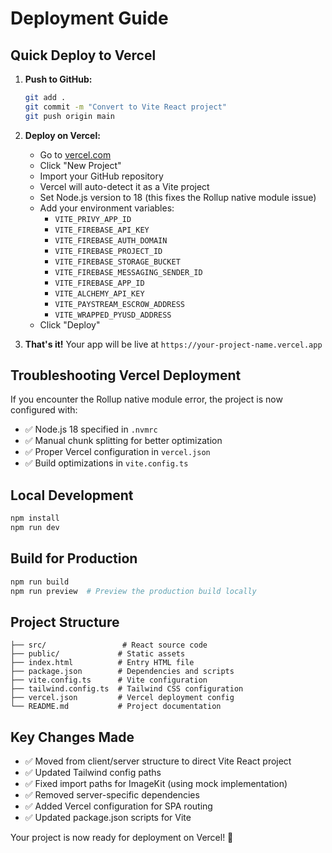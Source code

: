 # Deployment Guide

## Quick Deploy to Vercel

1. **Push to GitHub:**
   ```bash
   git add .
   git commit -m "Convert to Vite React project"
   git push origin main
   ```

2. **Deploy on Vercel:**
   - Go to [vercel.com](https://vercel.com)
   - Click "New Project"
   - Import your GitHub repository
   - Vercel will auto-detect it as a Vite project
   - Set Node.js version to 18 (this fixes the Rollup native module issue)
   - Add your environment variables:
     - `VITE_PRIVY_APP_ID`
     - `VITE_FIREBASE_API_KEY`
     - `VITE_FIREBASE_AUTH_DOMAIN`
     - `VITE_FIREBASE_PROJECT_ID`
     - `VITE_FIREBASE_STORAGE_BUCKET`
     - `VITE_FIREBASE_MESSAGING_SENDER_ID`
     - `VITE_FIREBASE_APP_ID`
     - `VITE_ALCHEMY_API_KEY`
     - `VITE_PAYSTREAM_ESCROW_ADDRESS`
     - `VITE_WRAPPED_PYUSD_ADDRESS`
   - Click "Deploy"

3. **That's it!** Your app will be live at `https://your-project-name.vercel.app`

## Troubleshooting Vercel Deployment

If you encounter the Rollup native module error, the project is now configured with:
- ✅ Node.js 18 specified in `.nvmrc`
- ✅ Manual chunk splitting for better optimization
- ✅ Proper Vercel configuration in `vercel.json`
- ✅ Build optimizations in `vite.config.ts`

## Local Development

```bash
npm install
npm run dev
```

## Build for Production

```bash
npm run build
npm run preview  # Preview the production build locally
```

## Project Structure

```
├── src/                 # React source code
├── public/             # Static assets
├── index.html          # Entry HTML file
├── package.json        # Dependencies and scripts
├── vite.config.ts      # Vite configuration
├── tailwind.config.ts  # Tailwind CSS configuration
├── vercel.json         # Vercel deployment config
└── README.md           # Project documentation
```

## Key Changes Made

- ✅ Moved from client/server structure to direct Vite React project
- ✅ Updated Tailwind config paths
- ✅ Fixed import paths for ImageKit (using mock implementation)
- ✅ Removed server-specific dependencies
- ✅ Added Vercel configuration for SPA routing
- ✅ Updated package.json scripts for Vite

Your project is now ready for deployment on Vercel! 🚀